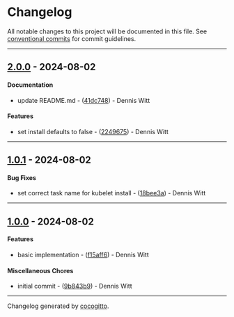 # Changelog
All notable changes to this project will be documented in this file. See [conventional commits](https://www.conventionalcommits.org/) for commit guidelines.

- - -
## [2.0.0](https://github.com/wittdennis/ansible-role-install-kubernetes-component/compare/41dc748d5ea45b0b356d6d61e2c3bf701985febc..2.0.0) - 2024-08-02
#### Documentation
- update README.md - ([41dc748](https://github.com/wittdennis/ansible-role-install-kubernetes-component/commit/41dc748d5ea45b0b356d6d61e2c3bf701985febc)) - Dennis Witt
#### Features
- set install defaults to false - ([2249675](https://github.com/wittdennis/ansible-role-install-kubernetes-component/commit/2249675242b9f9a6f469ee09f2f6e99418d68941)) - Dennis Witt

- - -

## [1.0.1](https://github.com/wittdennis/ansible-role-install-kubernetes-component/compare/18bee3a236c058cc3882f5e9802ff2ac92e71dd5..1.0.1) - 2024-08-02
#### Bug Fixes
- set correct task name for kubelet install - ([18bee3a](https://github.com/wittdennis/ansible-role-install-kubernetes-component/commit/18bee3a236c058cc3882f5e9802ff2ac92e71dd5)) - Dennis Witt

- - -

## [1.0.0](https://github.com/wittdennis/ansible-role-install-kubernetes-component/compare/9b843b909bd93c93b5125123b62771c1dd6ed8d6..1.0.0) - 2024-08-02
#### Features
- basic implementation - ([f15aff6](https://github.com/wittdennis/ansible-role-install-kubernetes-component/commit/f15aff6fc78827ce7b532e0bc9a4fa09c8fa832f)) - Dennis Witt
#### Miscellaneous Chores
- initial commit - ([9b843b9](https://github.com/wittdennis/ansible-role-install-kubernetes-component/commit/9b843b909bd93c93b5125123b62771c1dd6ed8d6)) - Dennis Witt

- - -

Changelog generated by [cocogitto](https://github.com/cocogitto/cocogitto).